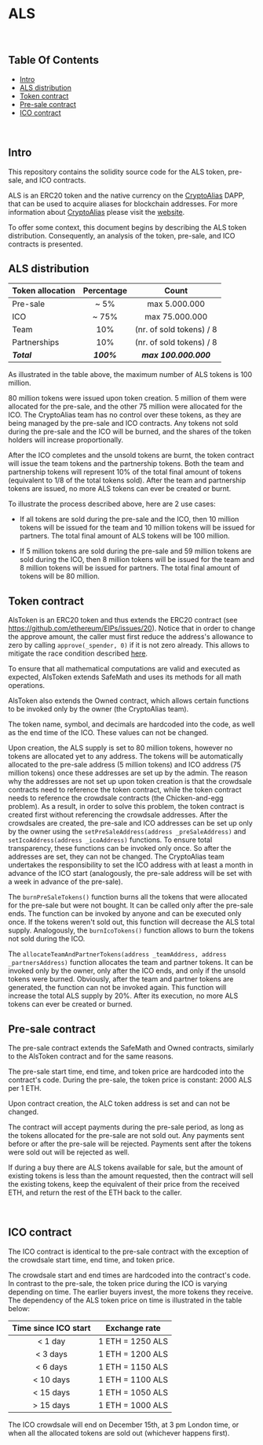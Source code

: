 # ALS

<br />

## Table Of Contents

* [Intro](#intro)
* [ALS distribution](#als-distribution)
* [Token contract](#token-contract)
* [Pre-sale contract](#pre-sale-contract)
* [ICO contract](#ico-contract)

<br />

## Intro
This repository contains the solidity source code for the ALS token, pre-sale, and ICO contracts.

ALS is an ERC20 token and the native currency on the [CryptoAlias](https://cryptoalias.io) DAPP, that can be used to acquire aliases for blockchain addresses.
For more information about [CryptoAlias](https://cryptoalias.io) please visit the [website](https://cryptoalias.io).

To offer some context, this document begins by describing the ALS token distribution. Consequently, an analysis of the token, pre-sale, and ICO contracts is presented.

## ALS distribution

| Token allocation | Percentage     | Count           |
| ---------------- | :------------: | :-------------: |
| Pre-sale         | ~ 5%           | max 5.000.000   |
| ICO              | ~ 75%          | max 75.000.000  |
| Team             | 10%            | (nr. of sold tokens) / 8   |
| Partnerships     | 10%            | (nr. of sold tokens) / 8   |
| **_Total_**      | **_100%_**     | **_max 100.000.000_** |

As illustrated in the table above, the maximum number of ALS tokens is 100 million.

80 million tokens were issued upon token creation. 5 million of them were allocated for the pre-sale, and the other 75 million were allocated for the ICO. The CryptoAlias team has no control over these tokens, as they are being managed by the pre-sale and ICO contracts.
Any tokens not sold during the pre-sale and the ICO will be burned, and the shares of the token holders will increase proportionally.

After the ICO completes and the unsold tokens are burnt, the token contract will issue the team tokens and the partnership tokens. Both the team and partnership tokens will represent 10% of the total final amount of tokens (equivalent to 1/8 of the total tokens sold).
After the team and partnership tokens are issued, no more ALS tokens can ever be created or burnt.

To illustrate the process described above, here are 2 use cases:
- If all tokens are sold during the pre-sale and the ICO, then 10 million tokens will be issued for the team and 10 million tokens will be issued for partners. The total final amount of ALS tokens will be 100 million.

- If 5 million tokens are sold during the pre-sale and 59 million tokens are sold during the ICO, then 8 million tokens will be issued for the team and 8 million tokens will be issued for partners. The total final amount of tokens will be 80 million.

## Token contract

AlsToken is an ERC20 token and thus extends the ERC20 contract (see https://github.com/ethereum/EIPs/issues/20). Notice that in order to change the approve amount, the caller must first reduce the address's allowance to zero by calling ```approve(_spender, 0)``` if it is not zero already. This allows to mitigate the race condition described [here](https://github.com/ethereum/EIPs/issues/20#issuecomment-263524729).

To ensure that all mathematical computations are valid and executed as expected, AlsToken extends SafeMath and uses its methods for all math operations.

AlsToken also extends the Owned contract, which allows certain functions to be invoked only by the owner (the CryptoAlias team).

The token name, symbol, and decimals are hardcoded into the code, as well as the end time of the ICO. These values can not be changed.

Upon creation, the ALS supply is set to 80 million tokens, however no tokens are allocated yet to any address. The tokens will be automatically allocated to the pre-sale address (5 million tokens) and ICO address (75 million tokens) once these addresses are set up by the admin.
The reason why the addresses are not set up upon token creation is that the crowdsale contracts need to reference the token contract, while the token contract needs to reference the crowdsale contracts (the Chicken-and-egg problem). As a result, in order to solve this problem, the token contract is created first without referencing the crowdsale addresses. After the crowdsales are created, the pre-sale and ICO addresses can be set up only by the owner using the ```setPreSaleAddress(address _preSaleAddress)``` and ```setIcoAddress(address _icoAddress)``` functions. To ensure total transparency, these functions can be invoked only once. So after the addresses are set, they can not be changed. The CryptoAlias team undertakes the responsibility to set the ICO address with at least a month in advance of the ICO start (analogously, the pre-sale address will be set with a week in advance of the pre-sale).

The ```burnPreSaleTokens()``` function burns all the tokens that were allocated for the pre-sale but were not bought. It can be called only after the pre-sale ends. The function can be invoked by anyone and can be executed only once. If the tokens weren't sold out, this function will decrease the ALS total supply.
Analogously, the ```burnIcoTokens()``` function allows to burn the tokens not sold during the ICO. 

The ```allocateTeamAndPartnerTokens(address _teamAddress, address _partnersAddress)``` function allocates the team and partner tokens. It can be invoked only by the owner, only after the ICO ends, and only if the unsold tokens were burned. Obviously, after the team and partner tokens are generated, the function can not be invoked again. This function will increase the total ALS supply by 20%. After its execution, no more ALS tokens can ever be created or burned.


## Pre-sale contract
The pre-sale contract extends the SafeMath and Owned contracts, similarly to the AlsToken contract and for the same reasons.

The pre-sale start time, end time, and token price are hardcoded into the contract's code. During the pre-sale, the token price is constant: 2000 ALS per 1 ETH.

Upon contract creation, the ALC token address is set and can not be changed.

The contract will accept payments during the pre-sale period, as long as the tokens allocated for the pre-sale are not sold out. Any payments sent before or after the pre-sale will be rejected. Payments sent after the tokens were sold out will be rejected as well.

If during a buy there are ALS tokens available for sale, but the amount of existing tokens is less than the amount requested, then the contract will sell the existing tokens, keep the equivalent of their price from the received ETH, and return the rest of the ETH back to the caller.

<br />

## ICO contract
The ICO contract is identical to the pre-sale contract with the exception of the crowdsale start time, end time, and token price.

The crowdsale start and end times are hardcoded into the contract's code.
In contrast to the pre-sale, the token price during the ICO is varying depending on time. The earlier buyers invest, the more tokens they receive. The dependency of the ALS token price on time is illustrated in the table below:


| Time since ICO start | Exchange rate     |
| :------------------: | :---------------: |
| < 1 day              | 1 ETH = 1250 ALS  |
| < 3 days             | 1 ETH = 1200 ALS  |
| < 6 days             | 1 ETH = 1150 ALS  |
| < 10 days            | 1 ETH = 1100 ALS  |
| < 15 days            | 1 ETH = 1050 ALS  |
| > 15 days            | 1 ETH = 1000 ALS  |

The ICO crowdsale will end on December 15th, at 3 pm London time, or when all the allocated tokens are sold out (whichever happens first).
